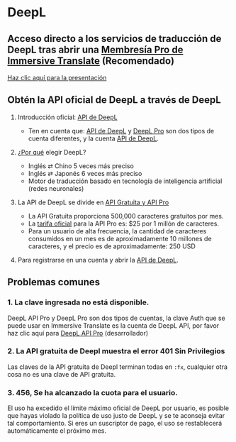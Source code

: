 # DeepL

## Acceso directo a los servicios de traducción de DeepL tras abrir una [Membresía Pro de Immersive Translate](https://immersivetranslate.com/es/pricing/) (Recomendado)

[Haz clic aquí para la presentación](https://immersivetranslate.com/es/pricing/)


## Obtén la API oficial de DeepL a través de DeepL

1. Introducción oficial: [API de DeepL](https://www.deepl.com/en/pro#developer)
   - Ten en cuenta que: [API de DeepL](https://www.deepl.com/en/pro#developer) y [DeepL Pro](https://www.deepl.com/pro) son dos tipos de cuenta diferentes, y la cuenta [API de DeepL](https://www.deepl.com/en/pro/select-country#developer).

2. ¿[Por qué](https://www.deepl.com/en/whydeepl) elegir DeepL?

   - Inglés ⇄ Chino 5 veces más preciso
   - Inglés ⇄ Japonés 6 veces más preciso
   - Motor de traducción basado en tecnología de inteligencia artificial (redes neuronales)

3. La API de DeepL se divide en [API Gratuita y API Pro](https://www.deepl.com/en/pro#developer)

   - La API Gratuita proporciona 500,000 caracteres gratuitos por mes.
   - La [tarifa oficial](https://www.deepl.com/en/pro#developer) para la API Pro es: $25 por 1 millón de caracteres.
   - Para un usuario de alta frecuencia, la cantidad de caracteres consumidos en un mes es de aproximadamente 10 millones de caracteres, y el precio es de aproximadamente: 250 USD

4. Para registrarse en una cuenta y abrir la [API de DeepL](https://www.deepl.com/en/pro#developer).

## Problemas comunes

### 1. La clave ingresada no está disponible.

DeepL API Pro y DeepL Pro son dos tipos de cuentas, la clave Auth que se puede usar en Immersive Translate es la cuenta de DeepL API, por favor haz clic aquí para [DeepL API Pro](https://www.deepl.com/en/pro/select-country#) (desarrollador)

### 2. La API gratuita de Deepl muestra el error 401 Sin Privilegios

Las claves de la API gratuita de Deepl terminan todas en `:fx`, cualquier otra cosa no es una clave de API gratuita.

### 3. 456, Se ha alcanzado la cuota para el usuario.

El uso ha excedido el límite máximo oficial de DeepL por usuario, es posible que hayas violado la política de uso justo de DeepL y se te aconseja evitar tal comportamiento. Si eres un suscriptor de pago, el uso se restablecerá automáticamente el próximo mes.